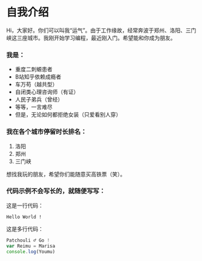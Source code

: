 # 自我介绍
Hi，大家好。你们可以叫我“运气”。由于工作缘故，经常奔波于郑州、洛阳、三门峡这三座城市。我刚开始学习编程，最近刚入门。希望能和你成为朋友。

### 我是：
* 重度二刺螈患者
* B站知乎依赖成瘾者
* 车万苟（越共型）
* 自闭类心理咨询师（有证）
* 人民子弟兵（曾经）
* 等等，一言难尽
* 但是，无论如何都拒绝女装（只爱看别人穿）

### 我在各个城市停留时长排名：
1. 洛阳
2. 郑州
3. 三门峡

想找我玩的朋友，希望你们能随意买高铁票（笑）。

### 代码示例不会写长的，就随便写写：
这是一行代码：

    Hello World !

这是多行代码：
```javascript
Patchouli ♂ Go !
var Reimu = Marisa
console.log(Youmu)
```